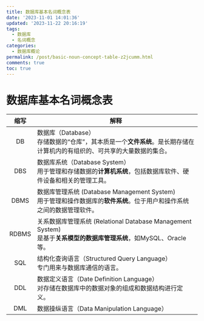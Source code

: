 ```yaml
---
title: 数据库基本名词概念表
date: '2023-11-01 14:01:36'
updated: '2023-11-22 20:16:19'
tags:
  - 数据库
  - 名词概念
categories:
  - 数据库概论
permalink: /post/basic-noun-concept-table-z2jcumm.html
comments: true
toc: true
---
```


# 数据库基本名词概念表

|缩写|解释|
| :-----: | -------------------------------------------------------------------------------------------------------------------|
|DB|数据库（Database） <br />存储数据的“仓库”，其本质是一个<span style="font-weight: bold;" class="mark">文件系统</span>。是长期存储在计算机内的有组织的、可共享的大量数据的集合。<br />|
|DBS|数据库系统（Database System）<br />用于管理和存储数据的<span style="font-weight: bold;" class="mark">计算机系统</span>，包括数据库软件、硬件设备和相关的管理工具。<br />|
|DBMS|数据库管理系统 (Database Management System)<br />用于管理和操作数据库的<span style="font-weight: bold;" class="mark">软件系统</span>。位于用户和操作系统之间的数据管理软件。<br />|
|RDBMS|关系数据库管理系统 (Relational Database Management System)<br />是基于<span style="font-weight: bold;" class="mark">关系模型的数据库管理系统</span>，如MySQL、Oracle等。<br />|
|SQL|结构化查询语言（Structured Query Language）<br />专门用来与数据库通信的语言。<br />|
|DDL|数据定义语言（Date Definition Language）<br />对存储在数据库中的数据对象的组成和数据结构进行定义。<br />|
|DML|数据操纵语言（Data Manipulation Language）|

‍
